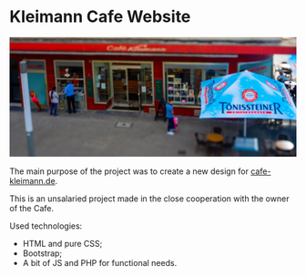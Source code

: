 # Kleimann Cafe Website

![mainpage](./img/main.jpg)

The main purpose of the project was to create a new design for [cafe-kleimann.de](cafe-kleimann.de).

This is an unsalaried project made in the close cooperation with the owner of the Cafe.

Used technologies:

- HTML and pure CSS;
- Bootstrap;
- A bit of JS and PHP for functional needs.